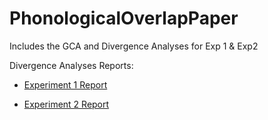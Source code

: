 # PhonologicalOverlapPaper
Includes the GCA and Divergence Analyses for Exp 1 &amp; Exp2


Divergence Analyses Reports:

  * [Experiment 1 Report](https://rawgit.com/stasSajin/PhonologicalOverlapPaper/master/OverlapAll3%20Divergence%20Analyses/Experiment1/OverlapAll3Exp1.html)

  * [Experiment 2 Report](https://cdn.rawgit.com/stasSajin/PhonologicalOverlapPaper/master/OverlapAll3%20Divergence%20Analyses/Experiment2/OverlapAll3Exp2.html)
